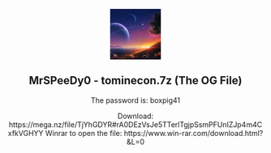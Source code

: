 <p align="center">
 <img width="100px" src="https://github.com/MrSPeeDy0/DS-images/blob/main/DS-image-proflie.png?raw=true" align="center" alt="MrSPeeDy0 Doors-Script" />
 <h2 align="center">MrSPeeDy0 - tominecon.7z (The OG File)</h2>
 <p align="center">The password is: boxpig41</p>
  <p align="center">Download:
   https://mega.nz/file/TjYhGDYR#rA0DEzVsJe5TTerlTgjpSsmPFUnIZJp4m4CxfkVGHYY
   Winrar to open the file: https://www.win-rar.com/download.html?&L=0
</p>
